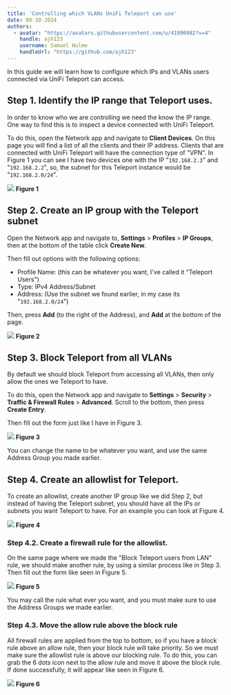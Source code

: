 ```yaml
---
title: 'Controlling which VLANs UniFi Teleport can use'
date: 09-10-2024
authors:
  - avatar: "https://avatars.githubusercontent.com/u/41990982?v=4"
    handle: ajh123
    username: Samuel Hulme
    handleUrl: "https://github.com/ajh123"
---
```


In this guide we will learn how to configure which IPs and VLANs users connected via UniFi Teleport can access.

## Step 1. Identify the IP range that Teleport uses.

In order to know who we are controlling we need the know the IP range. One way to find this is to inspect a device connected with UniFi Teleport.

To do this, open the Network app and navigate to **Client Devices**. On this page you will find a list of all the clients and their IP address. Clients that are connected with UniFi Teleport will have the connection type of "VPN". In Figure 1 you can see I have two devices one with the IP "`192.168.2.3`" and "`192.168.2.2`", so, the subnet for this Teleport instance would be "`192.168.2.0/24`".

![](/attachments/Screenshot%202024-10-09%20171911%20-%20Copy.png)
**Figure 1**

## Step 2. Create an IP group with the Teleport subnet

Open the Network app and navigate to, **Settings** > **Profiles** > **IP Groups**, then at the bottom of the table click **Create New**.

Then fill out options with the following options:

* Profile Name: (this can be whatever you want, I've called it "Teleport Users")
* Type: IPv4 Address/Subnet
* Address: (Use the subnet we found earlier, in my case its "`192.168.2.0/24`")

Then, press **Add** (to the right of the Address), and **Add** at the bottom of the page.

![](/attachments/Screenshot%202024-10-09%20173413.png)
**Figure 2**

## Step 3. Block Teleport from all VLANs

By default we should block Teleport from accessing all VLANs, then only allow the ones we Teleport to have.

To do this, open the Network app and navigate to **Settings** > **Security** > **Traffic & Firewall Rules** > **Advanced**. Scroll to the bottom, then press **Create Entry**.

Then fill out the form just like I have in Figure 3.
 
![](/attachments/Screenshot%202024-10-09%20174411.png)
**Figure 3**

You can change the name to be whatever you want, and use the same Address Group you made earlier.

## Step 4. Create an allowlist for Teleport.

To create an allowlist, create another IP group like we did Step 2, but instead of having the Teleport subnet, you should have all the IPs or subnets you want Teleport to have. For an example you can look at Figure 4.

![](/attachments/Screenshot%202024-10-09%20184602.png)
**Figure 4**

### Step 4.2. Create a firewall rule for the allowlist.

On the same page where we made the "Block Teleport users from LAN" rule, we should make another rule, by using a similar process like in Step 3. Then fill out the form like seen in Figure 5.

![](/attachments/Screenshot%202024-10-09%20185409.png)
**Figure 5**

You may call the rule what ever you want, and you must make sure to use the Address Groups we made earlier.

### Step 4.3. Move the allow rule above the block rule

All firewall rules are applied from the top to bottom, so if you have a block rule above an allow rule, then your block rule will take priority.
So we must make sure the allowlist rule is above our blocking rule.
To do this, you can grab the 6 dots icon next to the allow rule and move it above the block rule. If done successfully, it will appear like seen in Figure 6.

![](/attachments/Screenshot%202024-10-09%20185848.png)
**Figure 6**